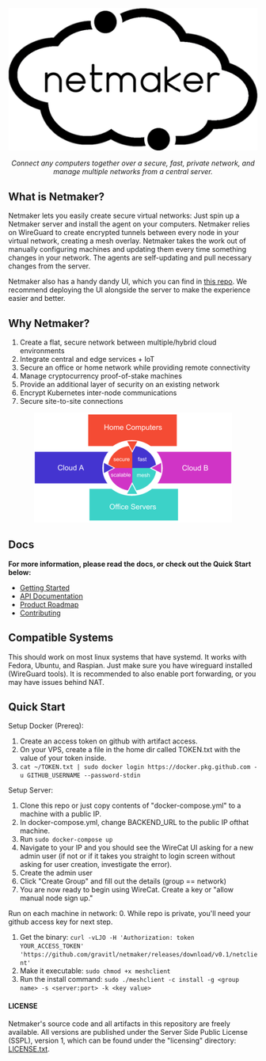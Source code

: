 
<p align="center">
  <img src="netmaker.png"><break/>
</p>
<p align="center">
<i>Connect any computers together over a secure, fast, private network, and manage multiple networks from a central server.</i> 
</p>

## What is Netmaker?
Netmaker lets you easily create secure virtual networks: Just spin up a Netmaker server and install the agent on your computers. Netmaker relies on WireGuard to create encrypted tunnels between every node in your virtual network, creating a mesh overlay. Netmaker takes the work  out of manually configuring machines and updating them every time something changes in your network. The agents are self-updating and pull necessary changes  from the server. 

Netmaker also has a handy dandy UI, which you can find in [this repo](https://github.com/falconcat-inc/WireCat-UI). We recommend deploying the UI alongside the server to make the experience easier and better.

## Why Netmaker?
 1. Create a flat, secure network between multiple/hybrid cloud environments
 2. Integrate central and edge services + IoT
 3. Secure an office or home network while providing remote connectivity
 4. Manage cryptocurrency proof-of-stake machines
 5. Provide an additional layer of security on an existing network
 6. Encrypt Kubernetes inter-node communications
 7. Secure site-to-site connections

<p align="center">
  <img src="mesh-diagram.png">
</p>

## Docs
**For more information, please read the docs, or check out the Quick Start below:**

 - [Getting Started](docs/GETTING_STARTED.md)
 - [API Documentation](docs/API.md)
 - [Product Roadmap](docs/ROADMAP.md)
 - [Contributing](docs/CONTRIBUTING.md)


## Compatible Systems

This should work on most linux systems that have systemd. It works with Fedora, Ubuntu, and Raspian. Just make sure you have wireguard installed (WireGuard tools). It is recommended to also enable port forwarding, or you may have issues behind NAT.

## Quick Start

Setup Docker (Prereq):
1. Create an access token on github with artifact access.
2. On your VPS, create a file in the home dir called TOKEN.txt with the value of your token inside.
3. `cat ~/TOKEN.txt | sudo docker login https://docker.pkg.github.com -u GITHUB_USERNAME --password-stdin`

Setup Server:
1. Clone this repo or just copy contents of "docker-compose.yml" to a machine with a public IP.
2. In docker-compose.yml, change BACKEND_URL to the public IP ofthat machine.
3. Run `sudo docker-compose up`
4. Navigate to your IP and you should see the WireCat UI asking for a new admin user (if not or if it takes you straight to login screen without asking for user creation, investigate the error).
5. Create the admin user
6. Click "Create Group" and fill out the details (group == network)
7. You are now ready to begin using WireCat. Create a key or "allow manual node sign up."

Run on each machine in network:
0. While repo is private, you'll need your github access key for next step.
1. Get the binary: `curl -vLJO -H 'Authorization: token YOUR_ACCESS_TOKEN' 'https://github.com/gravitl/netmaker/releases/download/v0.1/netclient'`
2. Make it executable: `sudo chmod +x meshclient`
3. Run the install command: `sudo ./meshclient -c install -g <group name> -s <server:port> -k <key value>`


#### LICENSE

Netmaker's source code and all artifacts in this repository are freely available. All versions are published under the Server Side Public License (SSPL), version 1, which can be found under the "licensing" directory: [LICENSE.txt](licensing/LICENSE.txt).
